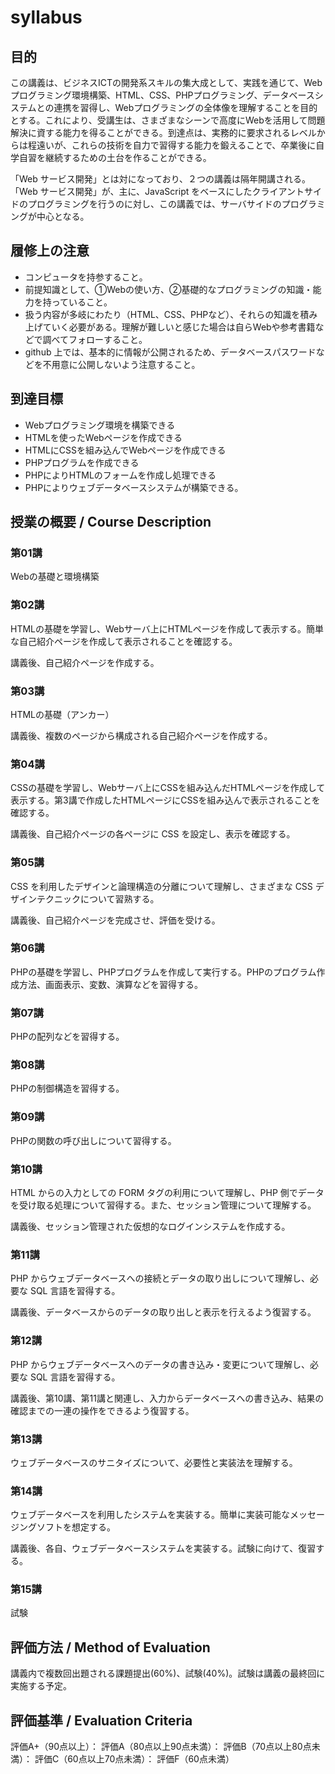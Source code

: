 # syllabus

## 目的
この講義は、ビジネスICTの開発系スキルの集大成として、実践を通じて、Webプログラミング環境構築、HTML、CSS、PHPプログラミング、データベースシステムとの連携を習得し、Webプログラミングの全体像を理解することを目的とする。これにより、受講生は、さまざまなシーンで高度にWebを活用して問題解決に資する能力を得ることができる。到達点は、実務的に要求されるレベルからは程遠いが、これらの技術を自力で習得する能力を鍛えることで、卒業後に自学自習を継続するための土台を作ることができる。

「Web サービス開発」とは対になっており、２つの講義は隔年開講される。「Web サービス開発」が、主に、JavaScript をベースにしたクライアントサイドのプログラミングを行うのに対し、この講義では、サーバサイドのプログラミングが中心となる。

## 履修上の注意
+ コンピュータを持参すること。
+ 前提知識として、①Webの使い方、②基礎的なプログラミングの知識・能力を持っていること。
+ 扱う内容が多岐にわたり（HTML、CSS、PHPなど）、それらの知識を積み上げていく必要がある。理解が難しいと感じた場合は自らWebや参考書籍などで調べてフォローすること。
+ github 上では、基本的に情報が公開されるため、データベースパスワードなどを不用意に公開しないよう注意すること。

## 到達目標
- Webプログラミング環境を構築できる
- HTMLを使ったWebページを作成できる
- HTMLにCSSを組み込んでWebページを作成できる
- PHPプログラムを作成できる
- PHPによりHTMLのフォームを作成し処理できる
- PHPによりウェブデータベースシステムが構築できる。

## 授業の概要 / Course Description
### 第01講
Webの基礎と環境構築　

### 第02講
HTMLの基礎を学習し、Webサーバ上にHTMLページを作成して表示する。簡単な自己紹介ページを作成して表示されることを確認する。　

講義後、自己紹介ページを作成する。　

### 第03講
HTMLの基礎（アンカー）　

講義後、複数のページから構成される自己紹介ページを作成する。　

### 第04講
CSSの基礎を学習し、Webサーバ上にCSSを組み込んだHTMLページを作成して表示する。第3講で作成したHTMLページにCSSを組み込んで表示されることを確認する。　

講義後、自己紹介ページの各ページに CSS を設定し、表示を確認する。　

### 第05講
CSS を利用したデザインと論理構造の分離について理解し、さまざまな CSS デザインテクニックについて習熟する。　

講義後、自己紹介ページを完成させ、評価を受ける。　

### 第06講
PHPの基礎を学習し、PHPプログラムを作成して実行する。PHPのプログラム作成方法、画面表示、変数、演算などを習得する。　

### 第07講
PHPの配列などを習得する。　

### 第08講
PHPの制御構造を習得する。　

### 第09講
PHPの関数の呼び出しについて習得する。　

### 第10講
HTML からの入力としての FORM タグの利用について理解し、PHP 側でデータを受け取る処理について習得する。また、セッション管理について理解する。　

講義後、セッション管理された仮想的なログインシステムを作成する。　

### 第11講
PHP からウェブデータベースへの接続とデータの取り出しについて理解し、必要な SQL 言語を習得する。　

講義後、データベースからのデータの取り出しと表示を行えるよう復習する。　

### 第12講
PHP からウェブデータベースへのデータの書き込み・変更について理解し、必要な SQL 言語を習得する。　

講義後、第10講、第11講と関連し、入力からデータベースへの書き込み、結果の確認までの一連の操作をできるよう復習する。　

### 第13講
ウェブデータベースのサニタイズについて、必要性と実装法を理解する。　

### 第14講
ウェブデータベースを利用したシステムを実装する。簡単に実装可能なメッセージングソフトを想定する。　

講義後、各自、ウェブデータベースシステムを実装する。試験に向けて、復習する。　

### 第15講
試験

## 評価方法 / Method of Evaluation
講義内で複数回出題される課題提出(60%)、試験(40%)。試験は講義の最終回に実施する予定。　

## 評価基準 / Evaluation Criteria
評価A+（90点以上）：
評価A（80点以上90点未満）：
評価B（70点以上80点未満）：
評価C（60点以上70点未満）：
評価F（60点未満）
